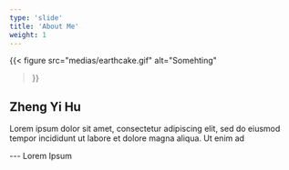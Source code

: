 ```yaml
---
type: 'slide'
title: 'About Me'
weight: 1
---
```

{{< figure 
src="medias/earthcake.gif" 
alt="Somehting"
>}}

## Zheng Yi Hu

Lorem ipsum dolor sit amet, consectetur adipiscing elit, sed do eiusmod tempor incididunt ut labore et dolore magna aliqua. Ut enim ad 

--- Lorem Ipsum
